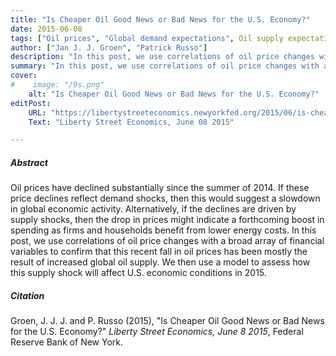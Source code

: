 ```yaml
---
title: "Is Cheaper Oil Good News or Bad News for the U.S. Economy?"
date: 2015-06-08
tags: ["Oil prices", "Global demand expectations", Oil supply expectations, U.S. economic growth]
author: ["Jan J. J. Groen", "Patrick Russo"]
description: "In this post, we use correlations of oil price changes with a broad array of financial variables to confirm that this recent fall in oil prices has been mostly the result of increased global oil supply. We then use a model to assess how this supply shock will affect U.S. economic conditions in 2015. Published on Liberty Street Economics, June 08 2015."
summary: "In this post, we use correlations of oil price changes with a broad array of financial variables to confirm that this recent fall in oil prices has been mostly the result of increased global oil supply. We then use a model to assess how this supply shock will affect U.S. economic conditions in 2015. Published on Liberty Street Economics, June 08 2015." 
cover:
#    image: "/9s.png"
    alt: "Is Cheaper Oil Good News or Bad News for the U.S. Economy?"
editPost:
    URL: "https://libertystreeteconomics.newyorkfed.org/2015/06/is-cheaper-oil-good-news-or-bad-news-for-us-economy/"
    Text: "Liberty Street Economics, June 08 2015"

---
```

##### Abstract

Oil prices have declined substantially since the summer of 2014. If these price declines reflect demand shocks, then this would suggest a slowdown in global economic activity. Alternatively, if the declines are driven by supply shocks, then the drop in prices might indicate a forthcoming boost in spending as firms and households benefit from lower energy costs. In this post, we use correlations of oil price changes with a broad array of financial variables to confirm that this recent fall in oil prices has been mostly the result of increased global oil supply. We then use a model to assess how this supply shock will affect U.S. economic conditions in 2015.

##### Citation

Groen, J. J. J. and P. Russo (2015), "Is Cheaper Oil Good News or Bad News for the U.S. Economy?" *Liberty Street Economics, June 8 2015*, Federal Reserve Bank of New York.